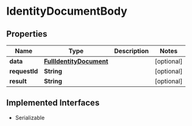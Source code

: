 

# IdentityDocumentBody

## Properties

Name | Type | Description | Notes
------------ | ------------- | ------------- | -------------
**data** | [**FullIdentityDocument**](FullIdentityDocument.md) |  |  [optional]
**requestId** | **String** |  |  [optional]
**result** | **String** |  |  [optional]


## Implemented Interfaces

* Serializable


